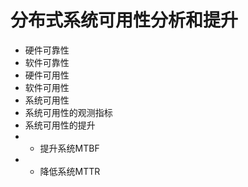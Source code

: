 # 分布式系统可用性分析和提升

- 硬件可靠性
- 软件可靠性
- 硬件可用性
- 软件可用性
- 系统可用性
- 系统可用性的观测指标
- 系统可用性的提升
- - 提升系统MTBF
- - 降低系统MTTR 
